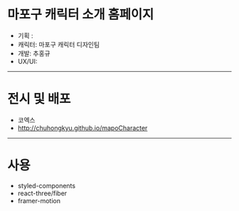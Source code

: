 # 마포구 캐릭터 소개 홈페이지

- 기획 :
- 캐릭터: 마포구 캐릭터 디자인팀
- 개발: 추홍규
- UX/UI:

---

# 전시 및 배포

- 코엑스
- http://chuhongkyu.github.io/mapoCharacter

---

# 사용

- styled-components
- react-three/fiber
- framer-motion

<!-- gltf-pipeline -i RYan.glb -o RYan.glb
npx gltfjsx RYan.glb -->
